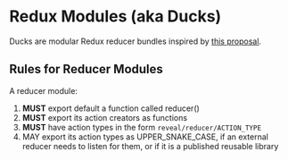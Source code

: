 # Redux Modules (aka Ducks)

Ducks are modular Redux reducer bundles inspired by [this proposal](https://github.com/erikras/ducks-modular-redux).

## Rules for Reducer Modules

A reducer module:

1. **MUST** export default a function called reducer()
2. **MUST** export its action creators as functions
3. **MUST** have action types in the form `reveal/reducer/ACTION_TYPE`
4. MAY export its action types as UPPER_SNAKE_CASE, if an external reducer needs to listen for them, or if it is a published reusable library
